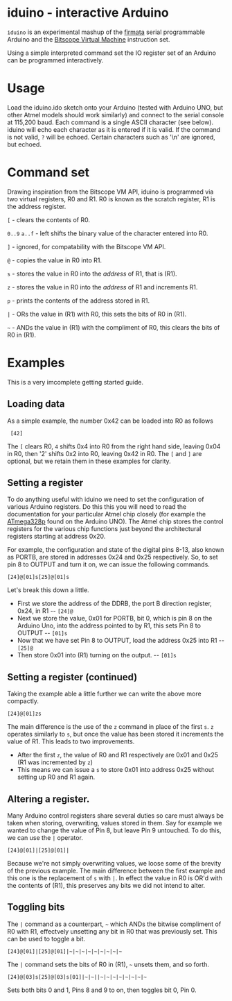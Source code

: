 # iduino - interactive Arduino


`iduino` is an experimental mashup of the [firmata](http://firmata.org/wiki/Main_Page) serial programmable Arduino and the [Bitscope Virtual Machine](http://bitscope.com/design/manual/?p=2) instruction set.

Using a simple interpreted command set the IO register set of an Arduino can be programmed interactively.

# Usage

Load the iduino.ido sketch onto your Arduino (tested with Arduino UNO, but other Atmel models should work similarly) and connect to the serial console at 115,200 baud. Each command is a single ASCII character (see below). iduino will echo each character as it is entered if it is valid. If the command is not valid, `?` will be echoed. Certain characters such as '\n' are ignored, but echoed.

# Command set

Drawing inspiration from the Bitscope VM API, iduino is programmed via two virtual registers, R0 and R1. R0 is known as the scratch register, R1 is the address register.

`[` - clears the contents of R0.

`0..9` `a..f` - left shifts the binary value of the character entered into R0.

`]` - ignored, for compatability with the Bitscope VM API.

`@` - copies the value in R0 into R1.

`s` - stores the value in R0 into the _address_ of R1, that is (R1).

`z` - stores the value in R0 into the _address_ of R1 and increments R1.

`p` - prints the contents of the address stored in R1.

`|` - ORs the value in (R1) with R0, this sets the bits of R0 in (R1).

`~` - ANDs the value in (R1) with the compliment of R0, this clears the bits of R0 in (R1).

# Examples

This is a very imcomplete getting started guide.

## Loading data

As a simple example, the number 0x42 can be loaded into R0 as follows

     [42]

The `[` clears R0, `4` shifts 0x4 into R0 from the right hand side, leaving 0x04 in R0, then '2' shifts 0x2 into R0, leaving 0x42 in R0. The `[` and `]` are optional, but we retain them in these examples for clarity.

## Setting a register

To do anything useful with iduino we need to set the configuration of various Arduino registers. Do this this you will need to read the documentation for your particular Atmel chip closely (for example the [ATmega328p](http://www.atmel.com/Images/Atmel-8271-8-bit-AVR-Microcontroller-ATmega48A-48PA-88A-88PA-168A-168PA-328-328P_datasheet.pdf) found on the Arduino UNO). The Atmel chip stores the control registers for the various chip functions just beyond the architectural registers starting at address 0x20.

For example, the configuration and state of the digital pins 8-13, also known as PORTB, are stored in addresses 0x24 and 0x25 respectively. So, to set pin 8 to OUTPUT and turn it on, we can issue the following commands.

	[24]@[01]s[25]@[01]s

Let's break this down a little. 

* First we store the address of the DDRB, the port B direction register, 0x24, in R1 -- `[24]@`
* Next we store the value, 0x01 for PORTB, bit 0, which is pin 8 on the Arduino Uno, into the address pointed to by R1, this sets Pin 8 to OUTPUT  -- `[01]s`
* Now that we have set Pin 8 to OUTPUT, load the address 0x25 into R1 -- `[25]@`
* Then store 0x01 into (R1) turning on the output. -- `[01]s`

## Setting a register (continued)

Taking the example able a little further we can write the above more compactly.

	[24]@[01]zs

The main difference is the use of the `z` command in place of the first `s`. `z` operates similarly to `s`, but once the value has been stored it increments the value of R1. This leads to two improvements. 

* After the first `z`, the value of R0 and R1 respectively are 0x01 and 0x25 (R1 was incremented by `z`)
* This means we can issue a `s` to store 0x01 into address 0x25 without setting up R0 and R1 again.

## Altering a register.

Many Arduino control registers share several duties so care must always be taken when storing, overwriting, values stored in them. Say for example we wanted to change the value of Pin 8, but leave Pin 9 untouched. To do this, we can use the `|` operator.

	[24]@[01]|[25]@[01]|

Because we're not simply overwriting values, we loose some of the brevity of the previous example. The main difference between the first example and this one is the replacement of `s` with `|`. In effect the value in R0 is OR'd with the contents of (R1), this preserves any bits we did not intend to alter. 

## Toggling bits

The `|` command as a counterpart, `~` which ANDs the bitwise compliment of R0 with R1, effectvely unsetting any bit in R0 that was previously set. This can be used to toggle a bit.

	[24]@[01]|[25]@[01]|~|~|~|~|~|~|~|~|~

The `|` command sets the bits of R0 in (R1), `~` unsets them, and so forth.

	[24]@[03]s[25]@[03]s[01]|~|~||~|~|~|~|~|~|~|~

Sets both bits 0 and 1, Pins 8 and 9 to on, then toggles bit 0, Pin 0.
